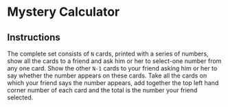 # Mystery Calculator

## Instructions

The complete set consists of `N` cards, printed with a series of numbers, show all the cards to a friend and ask him or her to select-one number from any one card.
Show the other `N-1` cards to your friend asking him or her to say whether the number appears on these cards.
Take all the cards on which your friend says the number appears, add together the top left hand corner number of each card and the total is the number your friend selected.
